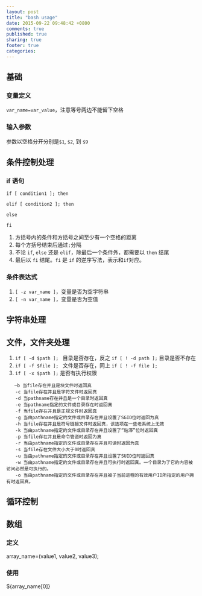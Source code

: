 ```yaml
---
layout: post
title: "bash usage"
date: 2015-09-22 09:48:42 +0800
comments: true
published: true
sharing: true
footer: true
categories:
---
```


## 基础

### 变量定义

`var_name=var_value`，注意等号两边不能留下空格

### 输入参数

参数以空格分开分别是`$1`, `$2`, 到 `$9`

## 条件控制处理

### if 语句

```
if [ condition1 ]; then

elif [ condition2 ]; then

else

fi
```

1. 方括号内的条件和方括号之间至少有一个空格的距离
2. 每个方括号结束后通过`;`分隔
3. 不论 `if`, `else` 还是 `elif`，除最后一个条件外，都需要以 `then` 结尾
4. 最后以 `fi` 结尾。`fi` 是 `if` 的逆序写法，表示和`if`对应。

### 条件表达式

1. `[ -z var_name ]`，变量是否为空字符串
2. `[ -n var_name ]`，变量是否为空值

## 字符串处理

## 文件，文件夹处理

1. `if [ -d $path ]; ` 目录是否存在，反之 `if [ ! -d path ];` 目录是否不存在
2. `if [ -f $file ]; ` 文件是否存在，同上 `if [ ! -f file ];`
3. `if [ -x $path ];` 是否有执行权限

```
   –b 当file存在并且是块文件时返回真
　　-c 当file存在并且是字符文件时返回真
　　-d 当pathname存在并且是一个目录时返回真
　　-e 当pathname指定的文件或目录存在时返回真
　　-f 当file存在并且是正规文件时返回真
　　-g 当由pathname指定的文件或目录存在并且设置了SGID位时返回为真
　　-h 当file存在并且是符号链接文件时返回真，该选项在一些老系统上无效
　　-k 当由pathname指定的文件或目录存在并且设置了“粘滞”位时返回真
　　-p 当file存在并且是命令管道时返回为真
　　-r 当由pathname指定的文件或目录存在并且可读时返回为真
　　-s 当file存在文件大小大于0时返回真
　　-u 当由pathname指定的文件或目录存在并且设置了SUID位时返回真
　　-w 当由pathname指定的文件或目录存在并且可执行时返回真。一个目录为了它的内容被访问必然是可执行的。
　　-o 当由pathname指定的文件或目录存在并且被子当前进程的有效用户ID所指定的用户拥有时返回真。
```

## 循环控制

## 数组

### 定义

array_name=(value1, value2, value3);

### 使用

${array_name[0]}
